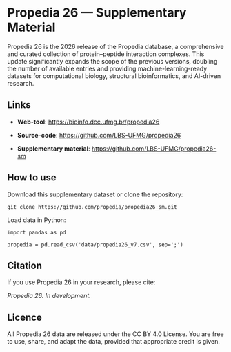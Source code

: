 # Propedia 26 — Supplementary Material

Propedia 26 is the 2026 release of the Propedia database, a comprehensive and curated collection of protein–peptide interaction complexes. This update significantly expands the scope of the previous versions, doubling the number of available entries and providing machine-learning-ready datasets for computational biology, structural bioinformatics, and AI-driven research.

## Links

- **Web-tool**: https://bioinfo.dcc.ufmg.br/propedia26

- **Source-code**: https://github.com/LBS-UFMG/propedia26

- **Supplementary material**: https://github.com/LBS-UFMG/propedia26-sm


## How to use

Download this supplementary dataset or clone the repository:

```
git clone https://github.com/propedia/propedia26_sm.git
```


Load data in Python:

```
import pandas as pd

propedia = pd.read_csv('data/propedia26_v7.csv', sep=';')
```



## Citation

If you use Propedia 26 in your research, please cite:

*Propedia 26. In development.*


## Licence

All Propedia 26 data are released under the CC BY 4.0 License.
You are free to use, share, and adapt the data, provided that appropriate credit is given.